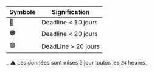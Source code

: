 | Symbole | Signification |
|---|---|
| 🔴 | Deadline < 10 jours |
| 🟠 | Deadline < 20 jours |
| 🟢 | DeadLine > 20 jours | 

_ ⚠️ Les données sont mises à jour toutes les `24` heures_